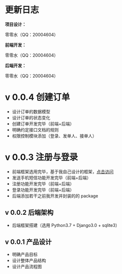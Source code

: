 # 更新日志

<b>项目设计：</b>

零零水（QQ：20004604）

<b>前端开发：</b>

零零水（QQ：20004604）

<b>后端开发：</b>

零零水（QQ：20004604）

# v 0.0.4 创建订单

* 设计订单的数据模型
* 设计订单的状态变化
* 创建订单开发完毕（前端+后端）
* 明确约定接口文档的规则
* 权限控制模块添加（登录、发单人、接单人）

# v 0.0.3 注册与登录

* 前端框架选用完毕，基于我自己设计的框架，<a href='https://github.com/qq20004604/react-with-webpack'>点击访问</a>
* 发送手机短信功能开发完毕（前端+后端）
* 注册功能开发完毕（前端+后端）
* 登录功能开发完毕（前端+后端）
* 后端添加若干之前我开发并封装的的 package

## v 0.0.2 后端架构

* 后端框架搭建（选用 Python3.7 + Django3.0 + sqlite3）

## v 0.0.1 产品设计

* 明确产品目标
* 设计整体产品结构
* 设计产品流程图
